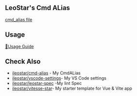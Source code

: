 ## LeoStar's Cmd ALias

[cmd_alias file](./cmd_alias.bat)

## Usage

[🧾Usage Guide](https://blog.leostar.top/archives/pKkV1cEY)

## Check Also

- [ileostar/cmd-alias](https://github.com/ileostar/cmd-alias) - My CmdALias
- [ileostar/vscode-settings](https://github.com/ileostar/vscode-setting)- My VS Code settings
- [ileostar/leostar-spec](https://github.com/ileostar/leostar-spec) -My lint Spec
- [ileostar/vitesse-star](https://github.com/ileostar/vitesse-star)- My starter template for Vue & Vite app
